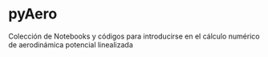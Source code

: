 # pyAero
Colección de Notebooks y códigos para introducirse en el cálculo numérico de aerodinámica potencial linealizada
